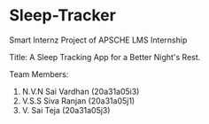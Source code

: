 # Sleep-Tracker

Smart Internz Project of APSCHE LMS Internship

Title: A Sleep Tracking App for a Better Night's Rest.

Team Members:
1. N.V.N Sai Vardhan (20a31a05i3)
2. V.S.S Siva Ranjan (20a31a05j1)
3. V. Sai Teja (20a31a05j3)
